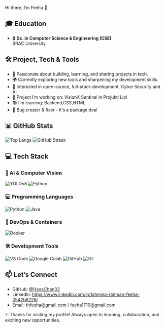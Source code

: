 Hi there, I’m Feeha 👋

## 🎓 Education
- **B.Sc. in Computer Science & Engineering (CSE)**  
  BRAC University  

## 🛠️ Project, Tech & Tools
- 🚀 Passionate about building, learning, and sharing projects in tech.  
- 🌍 Currently exploring new tools and sharpening my development skills.  
- 🔭 Interested in open-source, full-stack development, Cyber Security and AI
- 🤖 Project I’m working on: VisionX Sentinel in Projukti Lipi
- 📚 I’m learning: Backend,CSS,HTML
- 🐛 Bug creator & fixer - it's a package deal

## 📊 GitHub Stats
![Top Langs](https://github-readme-stats.vercel.app/api/top-langs/?username=HanaChan02&layout=compact&v=2)
![GitHub Streak](https://streak-stats.demolab.com/?user=HanaChan02&theme=radical)

## 💻 Tech Stack

### 🤖 AI & Computer Vision
![YOLOv8](https://img.shields.io/badge/YOLOv8-00FFFF?style=for-the-badge&logo=ultralytics&logoColor=black)
![Python](https://img.shields.io/badge/Python-3776AB?style=for-the-badge&logo=python&logoColor=white)

### 💻 Programming Languages
![Python](https://img.shields.io/badge/Python-3776AB?style=for-the-badge&logo=python&logoColor=white)
![Java](https://img.shields.io/badge/Java-ED8B00?style=for-the-badge&logo=java&logoColor=white)

### 🐳 DevOps & Containers
![Docker](https://img.shields.io/badge/Docker-2496ED?style=for-the-badge&logo=docker&logoColor=white)

### 🛠️ Development Tools
![VS Code](https://img.shields.io/badge/VS%20Code-0078d7?style=for-the-badge&logo=visual-studio-code&logoColor=white)
![Google Colab](https://img.shields.io/badge/Colab-F9AB00?style=for-the-badge&logo=googlecolab&logoColor=white)
![GitHub](https://img.shields.io/badge/GitHub-100000?style=for-the-badge&logo=github&logoColor=white)
![Git](https://img.shields.io/badge/Git-F05032?style=for-the-badge&logo=git&logoColor=white)


## 📫 Let’s Connect
- GitHub: [@HanaChan02](https://github.com/HanaChan02)  
- LinkedIn: https://www.linkedin.com/in/tahmina-rahman-feeha-2542b8226/
- Email: thfeeha@gmail.com / feeha1710@gmail.com

✨ Thanks for visiting my profile! Always open to learning, collaboration, and exciting new opportunities.
